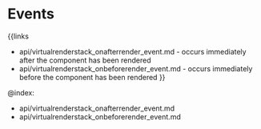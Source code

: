 
Events
=======

{{links
- api/virtualrenderstack_onafterrender_event.md - occurs immediately after the component has been rendered
- api/virtualrenderstack_onbeforerender_event.md - occurs immediately before the component has been rendered
}}

@index:
- api/virtualrenderstack_onafterrender_event.md
- api/virtualrenderstack_onbeforerender_event.md


